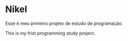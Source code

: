 # Nikel

Esse é meu primeiro projeto de estudo de programação.

This is my frist programming study project.
